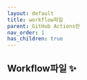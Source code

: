 ```yaml
---
layout: default
title: workflow파일
parent: GitHub Actions란
nav_order: 1
has_children: true
---
```


## Workflow파일 ✨
